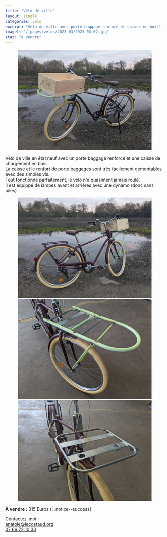 ```yaml
---
title: "Vélo de ville"
layout: single
categories: velo
excerpt: "Vélo de ville avec porte baggage renforé et caisse en bois"
image1: "/_pages/velos/2023-03/2023-03_02.jpg"
etat: "à vendre"
---
```


<figure class="one">
    <a href="/_pages/velos/2023-03/2023-03_02.jpg"><img src="/_pages/velos/2023-03/2023-03_02.jpg"></a>
    <figcaption></figcaption>
</figure>

Vélo de ville en état neuf avec un porte baggage renforcé et une caisse de chargement en bois.  
La caisse et le renfort de porte baggages sont très facilement démontables avec des simples vis.  
Tout fonctionne parfaitement, le vélo n'a quasiment jamais roulé.  
Il est équippé de lampes avant et arrières avec une dynamo (donc sans piles)

<figure class="half">
    <a href="/_pages/velos/2023-03/2023-03_01.jpg"><img src="/_pages/velos/2023-03/2023-03_01.jpg"></a>
    <a href="/_pages/velos/2023-03/2023-03_03.jpg"><img src="/_pages/velos/2023-03/2023-03_03.jpg"></a>
    <a href="/_pages/velos/2023-03/2023-03_04.jpg"><img src="/_pages/velos/2023-03/2023-03_04.jpg"></a>
    <figcaption></figcaption>
</figure>

**À vendre :** 315 Euros
{: .notice--success}

Contactez-moi :  
[anatole@lecostaud.org](mailto:anatole@lecostaud.org)  
[07 66 72 10 30](tel:0766721030)